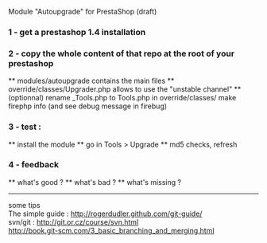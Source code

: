 Module "Autoupgrade" for PrestaShop (draft)

### 1 - get a prestashop 1.4 installation
### 2 - copy the whole content of that repo at the root of your prestashop
** modules/autoupgrade contains the main files
** override/classes/Upgrader.php allows to use the "unstable channel"
** (optionnal) rename _Tools.php to Tools.php in override/classes/ make firephp info (and see debug message in firebug)
### 3 - test :
** install the module
** go in Tools > Upgrade
** md5 checks, refresh
### 4 - feedback
** what's good ?
** what's bad ? 
** what's missing ?

-----

some tips<br/>
The simple guide : http://rogerdudler.github.com/git-guide/<br/>
svn/git : http://git.or.cz/course/svn.html<br/>
http://book.git-scm.com/3_basic_branching_and_merging.html


